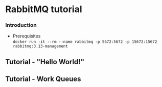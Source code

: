 ﻿# RabbitMQ tutorial
### Introduction
- Prerequisites  
  `docker run -it --rm --name rabbitmq -p 5672:5672 -p 15672:15672 rabbitmq:3.13-management`
## Tutorial - "Hello World!"
## Tutorial - Work Queues
